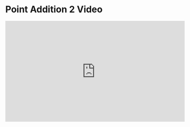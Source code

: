 # Point Addition 2 Video

<iframe width="560" height="315" src="https://www.youtube.com/embed/GdZFoyFGT1I?rel=0" frameborder="0" allow="autoplay; encrypted-media" allowfullscreen></iframe>
